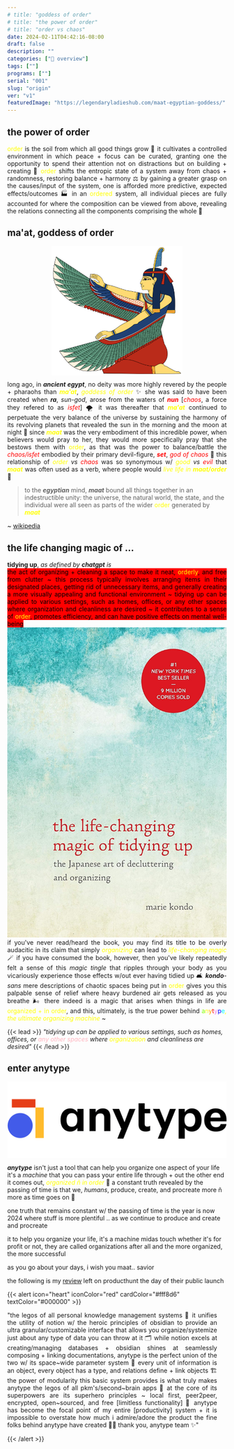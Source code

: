 ```yaml
---
# title: "goddess of order"
# title: "the power of order"
# title: "order vs chaos"
date: 2024-02-11T04:42:16-08:00
draft: false
description: ""
categories: ["🦅 overview"]
tags: [""]
programs: [""]
serial: "001"
slug: "origin"
ver: "v1"
featuredImage: "https://legendaryladieshub.com/maat-egyptian-goddess/"
---
```


## the power of order

<p style="padding: 0; margin: 0 0 0 0; text-align: justify"> <span style="color: yellow;">order</span> is the soil from which all good things grow 🌱 it cultivates a controlled environment in which peace + focus can be curated, granting one the opportunity to spend their attention not on distractions but on building + creating 💐 <span style="color: yellow;">order</span> shifts the entropic state of a system away from chaos + randomness, restoring balance + harmony ⚖️ by gaining a greater grasp on the causes/input of the system, one is afforded more predictive, expected effects/outcomes 🏭 in an <span style="color: yellow;">ordered</span> system, all individual pieces are fully accounted for where the composition can be viewed from above,
revealing the relations connecting all the components  comprising the whole 🧩

## ma'at, goddess of order

<div id="maat" style="display: block;">

  <div id="maat1">
    <img src="maat-wings-icon-left.png" alt="Additional Image 2" width="300" style="display: block; margin: auto;">
  </div>

  <div id="maat2">
    <p style="padding: 0; margin: 12px 0 0 0; text-align: justify">long ago, in <b><i>ancient egypt</i></b>, no deity was more highly revered by the people + pharaohs than <b><i style="color: yellow;">ma'at</i></b>, <i style="color: yellow;">goddess of order</i> ✨ she was said to have been created when <b><i>ra</i></b>, <i>sun-god</i>, arose from the waters of <b><i style="color:red;">nun</i></b> [<i style="color: red;">chaos</i>, a force they refered to as <i style="color: red;">isfet</i>] 🌪 it was thereafter that <b><i style="color: yellow;">ma'at</i></b> continued to perpetuate the very balance of the universe by sustaining the harmony of its revolving planets that revealed the sun in the morning and the moon at night 🌛 since <b><i style="color: yellow;">maat</i></b> was the very embodiment of this incredible power, when believers would pray to her, they would more specifically pray that she bestows them with <span style="color: yellow;">order</span>, as that was the power to balance/battle the <i style="color: red;">chaos/isfet</i> embodied by their primary devil-figure, <b><i style="color: red;">set</i></b>, <i style="color: red;">god of chaos</i> 👹 this relationship of <i><span style="color: yellow;">order</span> vs <span style="color: red;">chaos</span></i> was so synonymous w/ <i><span style="color: yellow;">good</span> vs <span style="color: red;">evil</span></i> that <b><i style="color: yellow;">maat</i></b> was often used as a verb, where people would <i style="color: yellow;">live life in <b>maat/order</b></i> 🌟</p>
  </div>

  <div id="maat3">
    <blockquote>
    to the <b><i>egyptian</i></b> mind, <b><i>maat</i></b> bound all things together in an indestructible unity: the universe, the natural world, the state, and the individual were all seen as parts of the wider <span style="color: yellow;">order</span> generated by <b><i style="color: yellow;">maat</i></b>
    </blockquote>
    ~ <a href="https://en.wikipedia.org/wiki/Maat" target="_blank">wikipedia </a>

  </div>

</div>


## the life changing magic of ...

<div id="kondo" style="display: block;">
    <div id="kondo1">
        <p style="padding: 0; margin: 6px 0 0 0; text-align: justify;"><b>tidying up</b>, <i>as defined by <b>chatgpt</b> is</i> <br>
        <mark style="background-color: red; color: black; padding: 0px; border-radius: 0px;">the act of organizing + cleaning a space to make it neat, <span style="color: yellow;">orderly</span>, and free from clutter ~ this process typically involves arranging items in their designated places, getting rid of unnecessary items, and generally creating a more visually appealing and functional environment ~ tidying up can be applied to various settings, such as homes, offices, or any other spaces where organization and cleanliness are desired ~ it contributes to a sense of <span style="color: yellow;">order</span>, promotes efficiency, and can have positive effects on mental well-being</mark></p>
    </div>
  <div id="kondo2">
    <img src="the life-changing magic of tidying up ~ the japanese art of decluttering and organizing.jpg" alt="book cover of marie kondo's book, the life-changing magic of tidying up ~ the japanese art of decluttering and organizing" >
  </div>
  <div id="kondo3">
    <p style="padding: 0; margin: 0 0 0 0; text-align: justify;">if you've never read/heard the book, you may find its title to be overly audacitic in its claim that simply <i style="color: yellow;">organizing</i> can lead to <i style="color: yellow;">life-changing magic</i> 🪄 if you have consumed the book, however, then you've likely repeatedly felt a sense of this <i>magic tingle</i> that ripples through your body as you vicariously experience those effects w/out ever having tidied up 🛋 <i><b>kondo</b>-sans</i> mere descriptions of chaotic spaces being put in <span style="color: yellow;">order</span> gives you this palpable sense of relief where heavy burdened air gets released as you breathe 🌬 there indeed is a magic that arises when things in life are <span style="color: yellow;">organized + in order</span>, and this, ultimately, is the true power behind <span style="color: chartreuse;">a</span><span style="color: yellow;">n</span><span style="color: orange;">y</span><span style="color: red;">t</span><span style="color: violet;">y</span><span style="color: blue;">p</span><span style="color: aqua;">e</span><i style="color: yellow;">, the ultimate organizing machine</i> ~
    </p>
  </div>
</div>

{{< lead >}}
*"tidying up can be applied to various settings, such as homes, offices, or <span style="color: lightpink;">any other spaces</span> where <span style="color: yellow;">organization</span> and cleanliness are desired"*
{{< /lead >}}



## enter anytype
<img src="anytype coa.webp" alt="old version of anytype logo and wordmark" width="700" style="display: block; margin: auto;">

<b><i>anytype</i></b> isn't just a tool that can help you organize one aspect of your life it's a *machine* that you can pass your entire life through + out the other end it comes out, <i style="color: yellow;">organized ñ in order</i> 🧮 a constant truth revealed by the passing of time is that we, <i>humans</i>,  produce, create, and procreate more ñ more as time goes on 💫




one truth that remains constant w/ the passing of time is the year is now 2024 where stuff is more plentiful .. as we continue to produce and create and procreate

it to help you organize your life, it's a machine
midas touch
whether it's for profit or not, they are called organizations after all and the more organized, the more successful

as you go about your days, i wish you maat.. savior


the following is my [review](https://www.producthunt.com/products/anytype/reviews) left on producthunt the day of their public launch

{{< alert icon="heart" iconColor="red" cardColor="#fff8d6" textColor="#000000" >}}
<p style="text-align: justify; padding-right: 22px">
"the legos of all personal knowledge management systems 🧠 it unifies the utility of notion w/ the heroic principles of obsidian to provide an ultra granular/customizable interface that allows you organize/systemize just about any type of data you can throw at it 🗂 while notion excels at creating/managing databases + obsidian shines at seamlessly composing + linking documentations, anytype is the perfect union of the two w/ its space~wide parameter system 🧱 every unit of information is an object, every object has a type, and relations define + link objects 🏗 the power of modularity this basic system provides is what truly makes anytype the legos of all pkm's/second~brain apps 👑 at the core of its superpowers are its superhero principles ~ local first, peer2peer, encrypted, open~sourced, and free [limitless functionality] 💎 anytype has become the focal point of my entire [productivity] system + it is impossible to overstate how much i admire/adore the product the fine folks behind anytype have created 🙏🏽 thank you, anytype team ✨"
</p>
{{< /alert >}}


<!--
 in order to foster a morally-rich civilization that can earn their right to live eternally 💫

 - [wiki](https://en.wikipedia.org/wiki/Maat)

 affording one the opportunity to reclaim the reigns of their destiny + manifest that which they wish ✨

 of the rising sun god ra [god of order] from the rising from the horizon from nun, the chaotic body of water from which ra rises

 it cultivates a controlled environment in which peace + focus can flourish, allowing one to build + create 💐

 order shifts the entropic state of a system away from chaos + randomness, granting one the opportunity to reclaim the reigns of their destiny so they may manifest their wishes + desires

 it cultivates a controlled environment in which peace + focus can flourish, allowing one to give their attention to building + creating 💐

 grants one the opportunity to reclaim the reigns of their destiny so they may manifest their wishes + desires ✨

 not on distractions but

 it was her who awaited them all at the end of the 42 gates of heaven where it was her fairness that would grant them access to the after-life ☥

 it was <b><i>maat</i></b> that then perpetuted the the harmoney that maintained the perpetual harmony ~ she was the restorer of balance in the fight of chaos [isfret]

## <span style="color: red;">the power of</span> <span style="color: yellow;">order</span>

**she was the personification of truth + justice, a role model embodying all the principles that mothers would so dearly try instill into their children to foster the rich civilization that was

<span style="color: red;">not</span>

🏭 in an <span style="color: yellow;">ordered</span> system, all individual pieces are fully accounted for where the composition, as a whole, can be viewed from above, revealing the relations connecting all of its components 🧩

🪄 if you have consumed the book, however, then you've likely repeatedly felt a sense of this <i>magic tingle</i> that ripples through your body as you vicariously experience those effects w/out ever // having tidied up tidying up a space 🛋

<span style="color: hotpink;">e</span><span style="color: deeppink;">e</span>

while the amount of materials has always been the same, the stuff we turn that material into has..
-->
